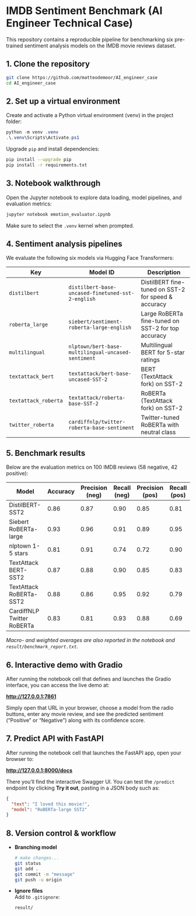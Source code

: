# IMDB Sentiment Benchmark (AI Engineer Technical Case)

This repository contains a reproducible pipeline for benchmarking six pre-trained sentiment analysis models on the IMDB movie reviews dataset.

## 1. Clone the repository

```bash
git clone https://github.com/matteodemoor/AI_engineer_case
cd AI_engineer_case
```

## 2. Set up a virtual environment

Create and activate a Python virtual environment (venv) in the project folder:
```powershell
python -m venv .venv
.\.venv\Scripts\Activate.ps1
```

Upgrade `pip` and install dependencies:
```bash
pip install --upgrade pip
pip install -r requirements.txt
```

## 3. Notebook walkthrough

Open the Jupyter notebook to explore data loading, model pipelines, and evaluation metrics:
```bash
jupyter notebook emotion_evaluator.ipynb
```
Make sure to select the `.venv` kernel when prompted.

## 4. Sentiment analysis pipelines

We evaluate the following six models via Hugging Face Transformers:

| Key                  | Model ID                                                        | Description                                           |
|----------------------|-----------------------------------------------------------------|-------------------------------------------------------|
| `distilbert`         | `distilbert-base-uncased-finetuned-sst-2-english`               | DistilBERT fine-tuned on SST-2 for speed & accuracy   |
| `roberta_large`      | `siebert/sentiment-roberta-large-english`                       | Large RoBERTa fine-tuned on SST-2 for top accuracy    |
| `multilingual`       | `nlptown/bert-base-multilingual-uncased-sentiment`             | Multilingual BERT for 5-star ratings                  |
| `textattack_bert`    | `textattack/bert-base-uncased-SST-2`                           | BERT (TextAttack fork) on SST-2                       |
| `textattack_roberta` | `textattack/roberta-base-SST-2`                                | RoBERTa (TextAttack fork) on SST-2                    |
| `twitter_roberta`    | `cardiffnlp/twitter-roberta-base-sentiment`                     | Twitter-tuned RoBERTa with neutral class              |

## 5. Benchmark results

Below are the evaluation metrics on 100 IMDB reviews (58 negative, 42 positive):

| Model                         | Accuracy | Precision (neg) | Recall (neg) | Precision (pos) | Recall (pos) |
|-------------------------------|----------|-----------------|--------------|-----------------|--------------|
| DistilBERT-SST2               | 0.86     | 0.87            | 0.90         | 0.85            | 0.81         |
| Siebert RoBERTa-large         | 0.93     | 0.96            | 0.91         | 0.89            | 0.95         |
| nlptown 1-5 stars             | 0.81     | 0.91            | 0.74         | 0.72            | 0.90         |
| TextAttack BERT-SST2          | 0.87     | 0.88            | 0.90         | 0.85            | 0.83         |
| TextAttack RoBERTa-SST2       | 0.88     | 0.86            | 0.95         | 0.92            | 0.79         |
| CardiffNLP Twitter RoBERTa    | 0.83     | 0.81            | 0.93         | 0.88            | 0.69         |

*Macro- and weighted averages are also reported in the notebook and `result/benchmark_report.txt`.*

## 6. Interactive demo with Gradio

After running the notebook cell that defines and launches the Gradio interface, you can access the live demo at:

**http://127.0.0.1:7861**

Simply open that URL in your browser, choose a model from the radio buttons, enter any movie review, and see the predicted sentiment (“Positive” or “Negative”) along with its confidence score.

## 7. Predict API with FastAPI

After running the notebook cell that launches the FastAPI app, open your browser to:

**http://127.0.0.1:8000/docs**

There you’ll find the interactive Swagger UI. You can test the `/predict` endpoint by clicking **Try it out**, pasting in a JSON body such as:

```json
{
  "text": "I loved this movie!",
  "model": "RoBERTa-large SST2"
}
```

## 8. Version control & workflow

- **Branching model**  
  ```bash
  # make changes...
  git status
  git add .
  git commit -m "message"
  git push -u origin
  ```

- **Ignore files**  
  Add to `.gitignore`:  
  ```
  result/
  ```
